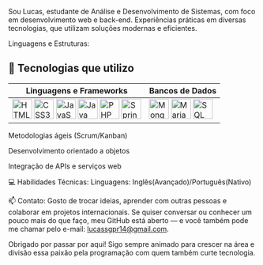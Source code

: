 Sou Lucas, estudante de Análise e Desenvolvimento de Sistemas, com foco em desenvolvimento web e back-end. Experiências práticas em diversas tecnologias, que utilizam soluções modernas e eficientes.

Linguagens e Estruturas:

## 🧰 Tecnologias que utilizo

| Linguagens e Frameworks | Bancos de Dados |
|-------------------------|-----------------|
| <img src="https://cdn.jsdelivr.net/gh/devicons/devicon/icons/html5/html5-original.svg" width="40" title="HTML5" alt="HTML5" /> <img src="https://cdn.jsdelivr.net/gh/devicons/devicon/icons/css3/css3-original.svg" width="40" title="CSS3" alt="CSS3" /> <img src="https://cdn.jsdelivr.net/gh/devicons/devicon/icons/javascript/javascript-original.svg" width="40" title="JavaScript" alt="JavaScript" /> <img src="https://cdn.jsdelivr.net/gh/devicons/devicon/icons/java/java-original.svg" width="40" title="Java" alt="Java" /> <img src="https://cdn.jsdelivr.net/gh/devicons/devicon/icons/php/php-original.svg" width="40" title="PHP" alt="PHP" /> <img src="https://cdn.jsdelivr.net/gh/devicons/devicon/icons/spring/spring-original.svg" width="40" title="Spring" alt="Spring" /> | <img src="https://cdn.jsdelivr.net/gh/devicons/devicon/icons/mongodb/mongodb-original.svg" width="40" title="MongoDB" alt="MongoDB" /> <img src="https://cdn.jsdelivr.net/gh/devicons/devicon/icons/mariadb/mariadb-original.svg" width="40" title="MariaDB" alt="MariaDB" /> <img src="https://cdn.jsdelivr.net/gh/devicons/devicon/icons/sql/sql-original.svg" width="40" title="SQL" alt="SQL" /> |



Metodologias ágeis (Scrum/Kanban)

Desenvolvimento orientado a objetos

Integração de APIs e serviços web

💻 Habilidades Técnicas:
Linguagens: Inglês(Avançado)/Português(Nativo) 

📫 Contato:
Gosto de trocar ideias, aprender com outras pessoas e colaborar em projetos internacionais. Se quiser conversar ou conhecer um pouco mais do que faço, meu GitHub está aberto — e você também pode me chamar pelo e-mail: lucassgpr14@gmail.com.

Obrigado por passar por aqui! Sigo sempre animado para crescer na área e divisão essa paixão pela programação com quem também curte tecnologia.

 
